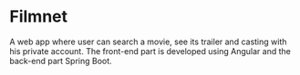 # Filmnet
A web app where user can search a movie, see its trailer and casting with his private account.
The front-end part is developed using Angular and the back-end part Spring Boot.
